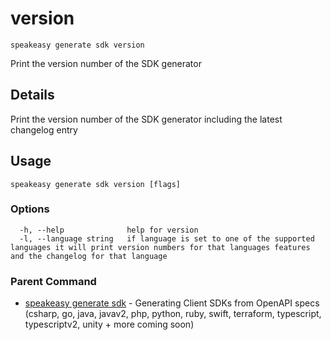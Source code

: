 # version  
`speakeasy generate sdk version`  


Print the version number of the SDK generator  

## Details

Print the version number of the SDK generator including the latest changelog entry

## Usage

```
speakeasy generate sdk version [flags]
```

### Options

```
  -h, --help              help for version
  -l, --language string   if language is set to one of the supported languages it will print version numbers for that languages features and the changelog for that language
```

### Parent Command

* [speakeasy generate sdk](README.md)	 - Generating Client SDKs from OpenAPI specs (csharp, go, java, javav2, php, python, ruby, swift, terraform, typescript, typescriptv2, unity + more coming soon)
